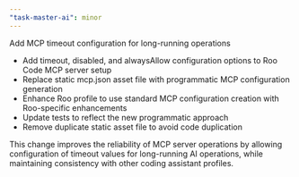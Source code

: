 ```yaml
---
"task-master-ai": minor
---
```


Add MCP timeout configuration for long-running operations

- Add timeout, disabled, and alwaysAllow configuration options to Roo Code MCP server setup
- Replace static mcp.json asset file with programmatic MCP configuration generation
- Enhance Roo profile to use standard MCP configuration creation with Roo-specific enhancements
- Update tests to reflect the new programmatic approach
- Remove duplicate static asset file to avoid code duplication

This change improves the reliability of MCP server operations by allowing configuration of timeout values for long-running AI operations, while maintaining consistency with other coding assistant profiles.